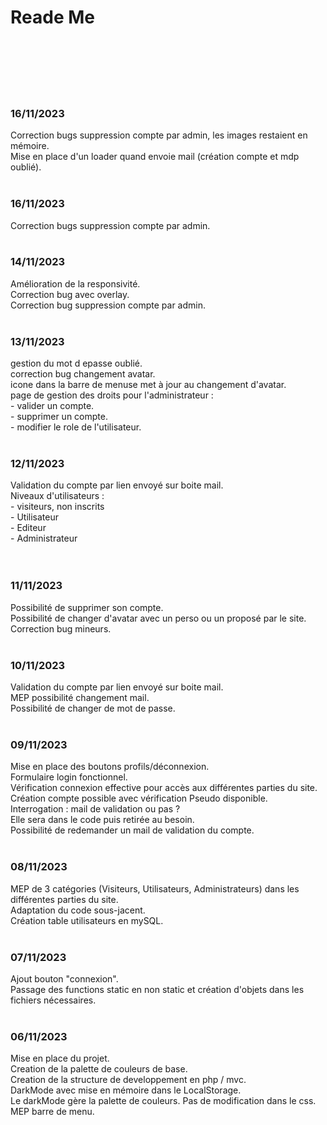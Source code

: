 <h1> Reade Me </h1>
<br><br>
<br><br>




<br>
<h3>16/11/2023</h3>
Correction bugs suppression compte par admin, les images restaient en mémoire.<br>
Mise en place d'un loader quand envoie mail (création compte et mdp oublié).<br>
<br>

<h3>16/11/2023</h3>
Correction bugs suppression compte par admin.<br>

<br>
<h3>14/11/2023</h3>
Amélioration de la responsivité.<br>
Correction bug avec overlay.<br>
Correction bug suppression compte par admin.<br>

<br>
<h3>13/11/2023</h3>
gestion du mot d epasse oublié.<br>
correction bug changement avatar.<br>
icone dans la barre de menuse met à jour au changement d'avatar.<br>
page de gestion des droits pour l'administrateur :<br>
- valider un compte.<br>
- supprimer un compte.<br>
- modifier le role de l'utilisateur.<br>

<br>
<h3>12/11/2023</h3>
Validation du compte par lien envoyé sur boite mail.<br>
Niveaux d'utilisateurs :<br>
- visiteurs, non inscrits<br>
- Utilisateur<br>
- Editeur<br>
- Administrateur<br>
<br>

<br>
<h3>11/11/2023</h3>
Possibilité de supprimer son compte.<br>
Possibilité de changer d'avatar avec un perso ou un proposé par le site.<br>
Correction bug mineurs.<br>

<br>
<h3>10/11/2023</h3>
Validation du compte par lien envoyé sur boite mail.<br>
MEP possibilité changement mail.<br>
Possibilité de changer de mot de passe.<br>

<br>
<h3>09/11/2023</h3>
Mise en place des boutons profils/déconnexion.<br>
Formulaire login fonctionnel.<br>
Vérification connexion effective pour accès aux différentes parties du site.<br>
Création compte possible avec vérification Pseudo disponible.<br>
Interrogation : mail de validation ou pas ?<br>
Elle sera dans le code puis retirée au besoin.<br>
Possibilité de redemander un mail de validation du compte.<br>

<br>
<h3>08/11/2023</h3>
MEP de 3 catégories (Visiteurs, Utilisateurs, Administrateurs) dans les différentes parties du site.<br>
Adaptation du code sous-jacent.<br>
Création table utilisateurs en mySQL.<br>

<br>
<h3>07/11/2023</h3>
Ajout bouton "connexion".<br>
Passage des functions static en non static et création d'objets dans les fichiers nécessaires.<br>

<br>
<h3>06/11/2023</h3>
Mise en place du projet.<br>
Creation de la palette de couleurs de base.<br>
Creation de la structure de developpement en php / mvc.<br>
DarkMode avec mise en mémoire dans le LocalStorage.<br>
Le darkMode gère la palette de couleurs. Pas de modification dans le css.<br>
MEP barre de menu.<br>